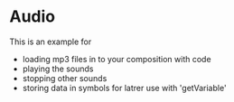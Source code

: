 # Audio

This is an example for 

* loading mp3 files in to your composition with code
* playing the sounds 
* stopping other sounds
* storing data in symbols for latrer use with 'getVariable'

